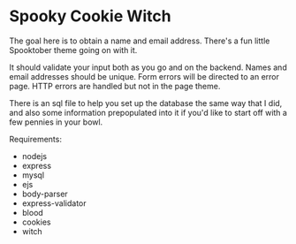 # Spooky Cookie Witch

The goal here is to obtain a name and email address.  There's a fun little Spooktober theme going on with it.

It should validate your input both as you go and on the backend.  Names and email addresses should be unique.  Form errors will be directed to an error page. HTTP errors are handled but not in the page theme.

There is an sql file to help you set up the database the same way that I did, and also some information prepopulated into it if you'd like to start off with a few pennies in your bowl.

Requirements:
- nodejs
- express
- mysql
- ejs
- body-parser
- express-validator
- blood
- cookies
- witch